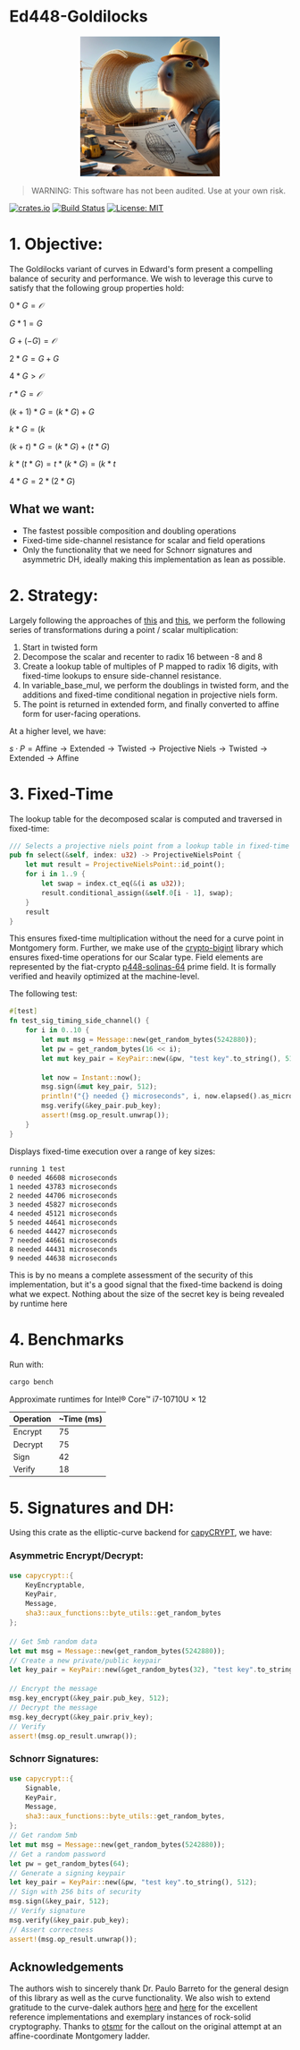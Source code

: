 # Ed448-Goldilocks


<p align="center">
  <img src="./img.webp" width="250" height="250">
</p>

> WARNING: This software has not been audited. Use at your own risk.

[![crates.io](https://img.shields.io/crates/v/tiny_ed448_goldilocks.svg)](https://crates.io/crates/tiny_ed448_goldilocks)
[![Build Status](https://github.com/drcapybara/tiny_ed448_goldilocks/actions/workflows/rust.yml/badge.svg)](https://github.com/drcapybara/tiny_ed448_goldilocks/actions/workflows/rust.yml)
[![License: MIT](https://img.shields.io/badge/License-MIT-yellow.svg)](https://github.com/drcapybara/capyCRYPT/blob/master/LICENSE.txt) 

# 1. Objective:

The Goldilocks variant of curves in Edward's form present a compelling balance of security and performance. We wish to leverage this curve to satisfy that the following group properties hold:


$0 * G = 𝒪$

$G * 1 = G$

$G + (-G) = 𝒪$

$2 * G = G + G$

$4 * G > 𝒪$

$r * G = 𝒪$

$(k + 1) * G =  (k * G) + G$

$k*G = (k % r) * G$

$(k + t) * G = (k * G) + (t * G)$

$k * (t * G) = t * (k * G) = (k * t % r) * G$

$4 * G = 2 * (2 * G)$


## What we want:
  - The fastest possible composition and doubling operations
  - Fixed-time side-channel resistance for scalar and field operations
  - Only the functionality that we need for Schnorr signatures and asymmetric DH, ideally making this implementation as lean as possible.

# 2. Strategy:

Largely following the approaches of [this](https://github.com/crate-crypto/Ed448-Goldilocks) and [this](https://docs.rs/curve25519-dalek/4.1.1/curve25519_dalek/), we perform the following series of transformations during a point / scalar multiplication:

1. Start in twisted form
2. Decompose the scalar and recenter to radix 16 between -8 and 8
3. Create a lookup table of multiples of P mapped to radix 16 digits, with fixed-time lookups to ensure side-channel resistance.
4. In variable_base_mul, we perform the doublings in twisted form, and the additions and fixed-time conditional negation in projective niels form.
5. The point is returned in extended form, and finally converted to affine form for user-facing operations.

At a higher level, we have:

$s \cdot P = \text{Affine} \rightarrow \text{Extended} \rightarrow \text{Twisted} \rightarrow \text{Projective Niels} \rightarrow \text{Twisted} \rightarrow \text{Extended} \rightarrow \text{Affine}$

# 3. Fixed-Time

The lookup table for the decomposed scalar is computed and traversed in fixed-time:

```rust
/// Selects a projective niels point from a lookup table in fixed-time
pub fn select(&self, index: u32) -> ProjectiveNielsPoint {
    let mut result = ProjectiveNielsPoint::id_point();
    for i in 1..9 {
        let swap = index.ct_eq(&(i as u32));
        result.conditional_assign(&self.0[i - 1], swap);
    }
    result
}
```
This ensures fixed-time multiplication without the need for a curve point in Montgomery form. Further, we make use of the [crypto-bigint](https://github.com/RustCrypto/crypto-bigint) library which ensures fixed-time operations for our Scalar type. Field elements are represented by the fiat-crypto [p448-solinas-64](https://github.com/mit-plv/fiat-crypto/blob/master/fiat-rust/src/p448_solinas_64.rs) prime field. It is formally verified and heavily optimized at the machine-level.

The following test:

```rust
#[test]
fn test_sig_timing_side_channel() {
    for i in 0..10 {
        let mut msg = Message::new(get_random_bytes(5242880));
        let pw = get_random_bytes(16 << i);
        let mut key_pair = KeyPair::new(&pw, "test key".to_string(), 512);

        let now = Instant::now();
        msg.sign(&mut key_pair, 512);
        println!("{} needed {} microseconds", i, now.elapsed().as_micros());
        msg.verify(&key_pair.pub_key);
        assert!(msg.op_result.unwrap());
    }
}
```

Displays fixed-time execution over a range of key sizes:
```
running 1 test
0 needed 46608 microseconds
1 needed 43783 microseconds
2 needed 44706 microseconds
3 needed 45827 microseconds
4 needed 45121 microseconds
5 needed 44641 microseconds
6 needed 44427 microseconds
7 needed 44661 microseconds
8 needed 44431 microseconds
9 needed 44638 microseconds
```

This is by no means a complete assessment of the security of this implementation, but it's a good signal that the fixed-time backend is doing what we expect. Nothing about the size of the secret key is being revealed by runtime here

# 4. Benchmarks

Run with:
```bash
cargo bench
```

Approximate runtimes for Intel® Core™ i7-10710U × 12

| Operation   | ~Time (ms)  |
|------------|------------|
| Encrypt| 75 |
| Decrypt| 75 |
| Sign| 42 |
| Verify| 18 |

# 5. Signatures and DH:

Using this crate as the elliptic-curve backend for [capyCRYPT](https://github.com/drcapybara/capyCRYPT), we have:

### Asymmetric Encrypt/Decrypt:
```rust
use capycrypt::{
    KeyEncryptable,
    KeyPair,
    Message,
    sha3::aux_functions::byte_utils::get_random_bytes
};

// Get 5mb random data
let mut msg = Message::new(get_random_bytes(5242880));
// Create a new private/public keypair
let key_pair = KeyPair::new(&get_random_bytes(32), "test key".to_string(), 512);

// Encrypt the message
msg.key_encrypt(&key_pair.pub_key, 512);
// Decrypt the message
msg.key_decrypt(&key_pair.priv_key);
// Verify
assert!(msg.op_result.unwrap());
```

### Schnorr Signatures:
```rust
use capycrypt::{
    Signable,
    KeyPair,
    Message,
    sha3::aux_functions::byte_utils::get_random_bytes,
};
// Get random 5mb
let mut msg = Message::new(get_random_bytes(5242880));
// Get a random password
let pw = get_random_bytes(64);
// Generate a signing keypair
let key_pair = KeyPair::new(&pw, "test key".to_string(), 512);
// Sign with 256 bits of security
msg.sign(&key_pair, 512);
// Verify signature
msg.verify(&key_pair.pub_key);
// Assert correctness
assert!(msg.op_result.unwrap());
```

## Acknowledgements

The authors wish to sincerely thank Dr. Paulo Barreto for the general design of this library as well as the curve functionality. We also wish to extend gratitude to the curve-dalek authors [here](https://github.com/crate-crypto/Ed448-Goldilocks) and [here](https://docs.rs/curve25519-dalek/4.1.1/curve25519_dalek/) for the excellent reference implementations and exemplary instances of rock-solid cryptography. Thanks to [otsmr](https://github.com/otsmr) for the callout on the original attempt at an affine-coordinate Montgomery ladder.